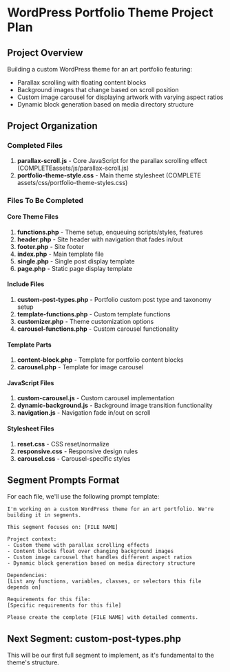 # WordPress Portfolio Theme Project Plan

## Project Overview
Building a custom WordPress theme for an art portfolio featuring:
- Parallax scrolling with floating content blocks
- Background images that change based on scroll position
- Custom image carousel for displaying artwork with varying aspect ratios
- Dynamic block generation based on media directory structure

## Project Organization

### Completed Files
1. **parallax-scroll.js** - Core JavaScript for the parallax scrolling effect 
    (COMPLETEassets/js/parallax-scroll.js)
2. **portfolio-theme-style.css** - Main theme stylesheet (COMPLETE assets/css/portfolio-theme-styles.css)

### Files To Be Completed

#### Core Theme Files
1. **functions.php** - Theme setup, enqueuing scripts/styles, features
2. **header.php** - Site header with navigation that fades in/out
3. **footer.php** - Site footer
4. **index.php** - Main template file
5. **single.php** - Single post display template
6. **page.php** - Static page display template

#### Include Files
1. **custom-post-types.php** - Portfolio custom post type and taxonomy setup
2. **template-functions.php** - Custom template functions
3. **customizer.php** - Theme customization options
4. **carousel-functions.php** - Custom carousel functionality

#### Template Parts
1. **content-block.php** - Template for portfolio content blocks
2. **carousel.php** - Template for image carousel

#### JavaScript Files
1. **custom-carousel.js** - Custom carousel implementation
2. **dynamic-background.js** - Background image transition functionality
3. **navigation.js** - Navigation fade in/out on scroll

#### Stylesheet Files
1. **reset.css** - CSS reset/normalize
2. **responsive.css** - Responsive design rules
3. **carousel.css** - Carousel-specific styles

## Segment Prompts Format

For each file, we'll use the following prompt template:

```
I'm working on a custom WordPress theme for an art portfolio. We're building it in segments.

This segment focuses on: [FILE NAME]

Project context:
- Custom theme with parallax scrolling effects
- Content blocks float over changing background images
- Custom image carousel that handles different aspect ratios
- Dynamic block generation based on media directory structure

Dependencies:
[List any functions, variables, classes, or selectors this file depends on]

Requirements for this file:
[Specific requirements for this file]

Please create the complete [FILE NAME] with detailed comments.
```

## Next Segment: custom-post-types.php

This will be our first full segment to implement, as it's fundamental to the theme's structure.
